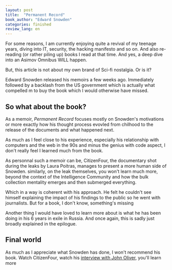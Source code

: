 ```yaml
---
layout: post
title:  "Permanent Record"
book_author: "Edward Snowden"
categories: finished
review_lang: en
---
```


For some reasons, I am currently enjoying quite a revival of my teenage years, diving into IT, security, the hacking manifesto and so on. And also re-reading (or rather piling up) books I read at that time. And yes, a deep dive into an Asimov Omnibus WILL happen.

But, this article is not about my own brand of Sci-fi nostalgia. Or is it?

Edward Snowden released his memoirs a few weeks ago. Immediately followed by a backlash from the US government which is actually what compelled m to buy the book which I would otherwise have missed.

## So what about the book?

As a memoir, *Permanent Record* focuses mostly on Snowden's motivations or more exactly how his thought process evovled from chilhood to the release of the documents and what happened next.

As much as I feel close to his experience, especially his relationship with computers and the web in the 90s and minus the genius with code aspect, I don't really feel I learned much from the book.

As personnal such a memoir can be, CitizenFour, the documentary shot during the leaks by Laura Poitras, manages to present a more human side of Snowden. similarly, on the leak themselves, you won't learn much more, beyond the context of the Intelligence Community and how the bulk collection mentality emerges and then submerged everything.

Which in a way is coherent with his approach. He felt he couldn't see himself explaining the impact of his findings to the public so he went with journalists. But for a book, I don't know, something's missing

Another thing I would have loved to learn more about is what he has been doing in his 6 years in exile in Russia. And once again, this is sadly just broadly explained in the epilogue.

## Final world

As much as I appreciate what Snowden has done, I won't recommend his book. Watch CitizenFour, watch his [interview with John Oliver](https://www.youtube.com/watch?v=XEVlyP4_11M), you'll learn more

